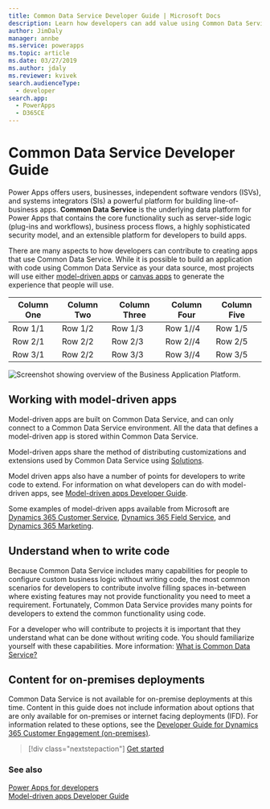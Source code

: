 ```yaml
---
title: Common Data Service Developer Guide | Microsoft Docs
description: Learn how developers can add value using Common Data Service.
author: JimDaly
manager: annbe
ms.service: powerapps
ms.topic: article
ms.date: 03/27/2019
ms.author: jdaly
ms.reviewer: kvivek
search.audienceType: 
  - developer
search.app: 
  - PowerApps
  - D365CE
---
```


# Common Data Service Developer Guide

Power Apps offers users, businesses, independent software vendors (ISVs), and systems integrators (SIs) a powerful platform for building line-of-business apps. **Common Data Service** is the underlying data platform for Power Apps that contains the core functionality such as server-side logic (plug-ins and workflows), business process flows, a highly sophisticated security model, and an extensible platform for developers to build apps. 

There are many aspects to how developers can contribute to creating apps that use Common Data Service. While it is possible to build an application with code using Common Data Service as your data source, most projects will use either [model-driven apps](/powerapps/maker/model-driven-apps/model-driven-app-overview) or [canvas apps](/powerapps/maker/canvas-apps/getting-started) to generate the experience that people will use. 

| Column One | Column Two | Column Three | Column Four | Column Five |
| -- | -- | -- | -- | -- |
| Row 1/1 | Row 1/2 | Row 1/3 | Row 1//4 | Row 1/5 |
| Row 2/1 | Row 2/2 | Row 2/3 | Row 2//4 | Row 2/5 |
| Row 3/1 | Row 2/2 | Row 3/3 | Row 3//4 | Row 3/5 |

![Screenshot showing overview of the Business Application Platform.](./media/data-platform-cds-intro/platform.png "Platform Overview")

## Working with model-driven apps

Model-driven apps are built on Common Data Service, and can only connect to a Common Data Service environment. All the data that defines a model-driven app is stored within Common Data Service.

Model-driven apps share the method of distributing customizations and extensions used by Common Data Service using [Solutions](introduction-solutions.md).

Model driven apps also have a number of points for developers to write code to extend. For information on what developers can do with model-driven apps, see [Model-driven apps Developer Guide](../model-driven-apps/overview.md).

Some examples of model-driven apps available from Microsoft are [Dynamics 365 Customer Service](https://docs.microsoft.com/dynamics365/customer-service/help-hub), [Dynamics 365 Field Service](https://docs.microsoft.com/dynamics365/field-service/overview), and [Dynamics 365 Marketing](https://docs.microsoft.com/dynamics365/marketing/help-hub).

## Understand when to write code

Because Common Data Service includes many capabilities for people to configure custom business logic without writing code, the most common scenarios for developers to contribute involve filling spaces in-between where existing features may not provide functionality you need to meet a requirement. Fortunately, Common Data Service provides many points for developers to extend the common functionality using code.

For a developer who will contribute to projects it is important that they understand what can be done without writing code. You should familiarize yourself with these capabilities. More information: [What is Common Data Service?](../../maker/common-data-service/data-platform-intro.md) 

## Content for on-premises deployments

Common Data Service is not available for on-premise deployments at this time. Content in this guide does not include information about options that are only available for on-premises or internet facing deployments (IFD). For information related to these options, see the [Developer Guide for Dynamics 365 Customer Engagement (on-premises)](/dynamics365/customerengagement/on-premises/developer/overview).

> [!div class="nextstepaction"]
> [Get started](get-started-cds-developers.md)

### See also

[Power Apps for developers](/powerapps/#pivot=home&panel=developer)<br/>
[Model-driven apps Developer Guide](../model-driven-apps/overview.md)
